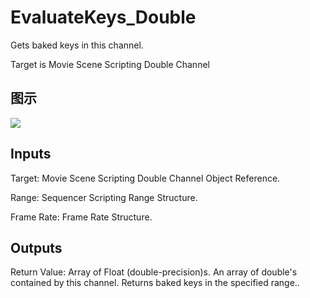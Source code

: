 # EvaluateKeys_Double

Gets baked keys in this channel.

Target is Movie Scene Scripting Double Channel

## 图示

![]($-20221218-20485129.png)

## Inputs

Target: Movie Scene Scripting Double Channel Object Reference.

Range: Sequencer Scripting Range Structure.

Frame Rate: Frame Rate Structure.  

## Outputs

Return Value: Array of Float (double-precision)s. An array of double's contained by this channel. Returns baked keys in the specified range..

